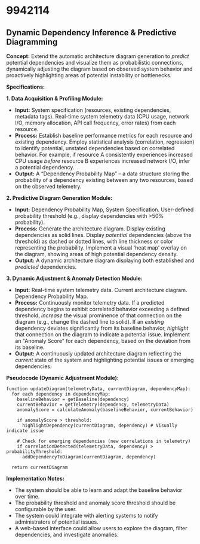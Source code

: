# 9942114

## Dynamic Dependency Inference & Predictive Diagramming

**Concept:** Extend the automatic architecture diagram generation to *predict* potential dependencies and visualize them as probabilistic connections, dynamically adjusting the diagram based on observed system behavior and proactively highlighting areas of potential instability or bottlenecks.

**Specifications:**

**1. Data Acquisition & Profiling Module:**

*   **Input:** System specification (resources, existing dependencies, metadata tags). Real-time system telemetry data (CPU usage, network I/O, memory allocation, API call frequency, error rates) from each resource.
*   **Process:**  Establish baseline performance metrics for each resource and existing dependency. Employ statistical analysis (correlation, regression) to identify potential, unstated dependencies based on correlated behavior.  For example, if resource A consistently experiences increased CPU usage *before* resource B experiences increased network I/O, infer a potential dependency.
*   **Output:** A “Dependency Probability Map” – a data structure storing the probability of a dependency existing between any two resources, based on the observed telemetry.

**2. Predictive Diagram Generation Module:**

*   **Input:** Dependency Probability Map, System Specification.  User-defined probability threshold (e.g., display dependencies with >50% probability).
*   **Process:**  Generate the architecture diagram. Display existing dependencies as solid lines. Display *potential* dependencies (above the threshold) as dashed or dotted lines, with line thickness or color representing the probability. Implement a visual 'heat map' overlay on the diagram, showing areas of high potential dependency density.
*   **Output:**  A dynamic architecture diagram displaying both established and *predicted* dependencies.

**3. Dynamic Adjustment & Anomaly Detection Module:**

*   **Input:**  Real-time system telemetry data. Current architecture diagram. Dependency Probability Map.
*   **Process:** Continuously monitor telemetry data.  If a predicted dependency begins to exhibit correlated behavior exceeding a defined threshold, *increase* the visual prominence of that connection on the diagram (e.g., change the dashed line to solid). If an *existing* dependency deviates significantly from its baseline behavior, *highlight* that connection on the diagram to indicate a potential issue. Implement an "Anomaly Score" for each dependency, based on the deviation from its baseline.
*   **Output:**  A continuously updated architecture diagram reflecting the *current* state of the system and highlighting potential issues or emerging dependencies.

**Pseudocode (Dynamic Adjustment Module):**

```
function updateDiagram(telemetryData, currentDiagram, dependencyMap):
  for each dependency in dependencyMap:
    baselineBehavior = getBaseline(dependency)
    currentBehavior = getTelemetry(dependency, telemetryData)
    anomalyScore = calculateAnomaly(baselineBehavior, currentBehavior)

    if anomalyScore > threshold:
      highlightDependency(currentDiagram, dependency) # Visually indicate issue

    # Check for emerging dependencies (new correlations in telemetry)
    if correlationDetected(telemetryData, dependency) > probabilityThreshold:
      addDependencyToDiagram(currentDiagram, dependency)

  return currentDiagram
```

**Implementation Notes:**

*   The system should be able to learn and adapt the baseline behavior over time.
*   The probability threshold and anomaly score threshold should be configurable by the user.
*   The system could integrate with alerting systems to notify administrators of potential issues.
*   A web-based interface could allow users to explore the diagram, filter dependencies, and investigate anomalies.